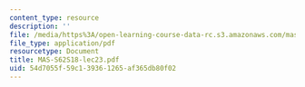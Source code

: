 ```yaml
---
content_type: resource
description: ''
file: /media/https%3A/open-learning-course-data-rc.s3.amazonaws.com/mas-s62-cryptocurrency-engineering-and-design-spring-2018/54d7055f59c139361265af365db80f02_MAS-S62S18-lec23.pdf
file_type: application/pdf
resourcetype: Document
title: MAS-S62S18-lec23.pdf
uid: 54d7055f-59c1-3936-1265-af365db80f02
---
```

